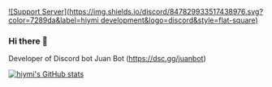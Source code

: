 [![Support Server](https://img.shields.io/discord/847829933517438976.svg?color=7289da&label=hiymi development&logo=discord&style=flat-square)](https://discord.gg/MJBS9yF5db)

### Hi there 👋

Developer of Discord bot Juan Bot (https://dsc.gg/juanbot)

[![hiymi's GitHub stats](https://github-readme-stats.vercel.app/api?username=hiymi&count_private=true)](https://github.com/hiymi/)

